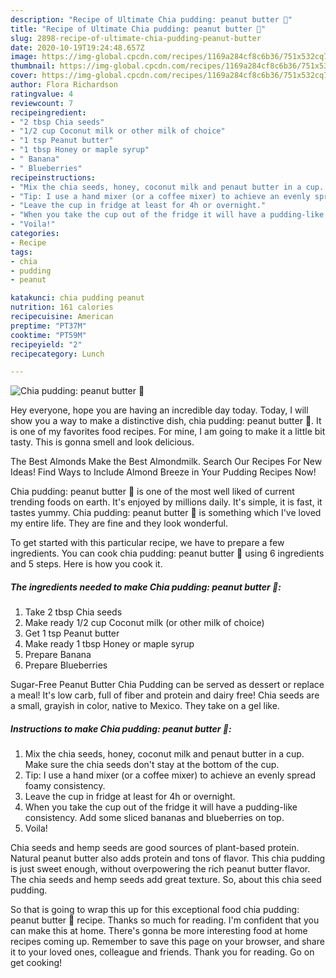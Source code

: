 ```yaml
---
description: "Recipe of Ultimate Chia pudding: peanut butter 🥜"
title: "Recipe of Ultimate Chia pudding: peanut butter 🥜"
slug: 2898-recipe-of-ultimate-chia-pudding-peanut-butter
date: 2020-10-19T19:24:48.657Z
image: https://img-global.cpcdn.com/recipes/1169a284cf8c6b36/751x532cq70/chia-pudding-peanut-butter-🥜-recipe-main-photo.jpg
thumbnail: https://img-global.cpcdn.com/recipes/1169a284cf8c6b36/751x532cq70/chia-pudding-peanut-butter-🥜-recipe-main-photo.jpg
cover: https://img-global.cpcdn.com/recipes/1169a284cf8c6b36/751x532cq70/chia-pudding-peanut-butter-🥜-recipe-main-photo.jpg
author: Flora Richardson
ratingvalue: 4
reviewcount: 7
recipeingredient:
- "2 tbsp Chia seeds"
- "1/2 cup Coconut milk or other milk of choice"
- "1 tsp Peanut butter"
- "1 tbsp Honey or maple syrup"
- " Banana"
- " Blueberries"
recipeinstructions:
- "Mix the chia seeds, honey, coconut milk and penaut butter in a cup. Make sure the chia seeds don&#39;t stay at the bottom of the cup."
- "Tip: I use a hand mixer (or a coffee mixer) to achieve an evenly spread foamy consistency."
- "Leave the cup in fridge at least for 4h or overnight."
- "When you take the cup out of the fridge it will have a pudding-like consistency. Add some sliced bananas and blueberries on top."
- "Voila!"
categories:
- Recipe
tags:
- chia
- pudding
- peanut

katakunci: chia pudding peanut 
nutrition: 161 calories
recipecuisine: American
preptime: "PT37M"
cooktime: "PT59M"
recipeyield: "2"
recipecategory: Lunch

---
```



![Chia pudding: peanut butter 🥜](https://img-global.cpcdn.com/recipes/1169a284cf8c6b36/751x532cq70/chia-pudding-peanut-butter-🥜-recipe-main-photo.jpg)

Hey everyone, hope you are having an incredible day today. Today, I will show you a way to make a distinctive dish, chia pudding: peanut butter 🥜. It is one of my favorites food recipes. For mine, I am going to make it a little bit tasty. This is gonna smell and look delicious.

The Best Almonds Make the Best Almondmilk. Search Our Recipes For New Ideas! Find Ways to Include Almond Breeze in Your Pudding Recipes Now!

Chia pudding: peanut butter 🥜 is one of the most well liked of current trending foods on earth. It's enjoyed by millions daily. It's simple, it is fast, it tastes yummy. Chia pudding: peanut butter 🥜 is something which I've loved my entire life. They are fine and they look wonderful.


To get started with this particular recipe, we have to prepare a few ingredients. You can cook chia pudding: peanut butter 🥜 using 6 ingredients and 5 steps. Here is how you cook it.

<!--inarticleads1-->

##### The ingredients needed to make Chia pudding: peanut butter 🥜:

1. Take 2 tbsp Chia seeds
1. Make ready 1/2 cup Coconut milk (or other milk of choice)
1. Get 1 tsp Peanut butter
1. Make ready 1 tbsp Honey or maple syrup
1. Prepare  Banana
1. Prepare  Blueberries


Sugar-Free Peanut Butter Chia Pudding can be served as dessert or replace a meal! It&#39;s low carb, full of fiber and protein and dairy free! Chia seeds are a small, grayish in color, native to Mexico. They take on a gel like. 

<!--inarticleads2-->

##### Instructions to make Chia pudding: peanut butter 🥜:

1. Mix the chia seeds, honey, coconut milk and penaut butter in a cup. Make sure the chia seeds don&#39;t stay at the bottom of the cup.
1. Tip: I use a hand mixer (or a coffee mixer) to achieve an evenly spread foamy consistency.
1. Leave the cup in fridge at least for 4h or overnight.
1. When you take the cup out of the fridge it will have a pudding-like consistency. Add some sliced bananas and blueberries on top.
1. Voila!


Chia seeds and hemp seeds are good sources of plant-based protein. Natural peanut butter also adds protein and tons of flavor. This chia pudding is just sweet enough, without overpowering the rich peanut butter flavor. The chia seeds and hemp seeds add great texture. So, about this chia seed pudding. 

So that is going to wrap this up for this exceptional food chia pudding: peanut butter 🥜 recipe. Thanks so much for reading. I'm confident that you can make this at home. There's gonna be more interesting food at home recipes coming up. Remember to save this page on your browser, and share it to your loved ones, colleague and friends. Thank you for reading. Go on get cooking!
